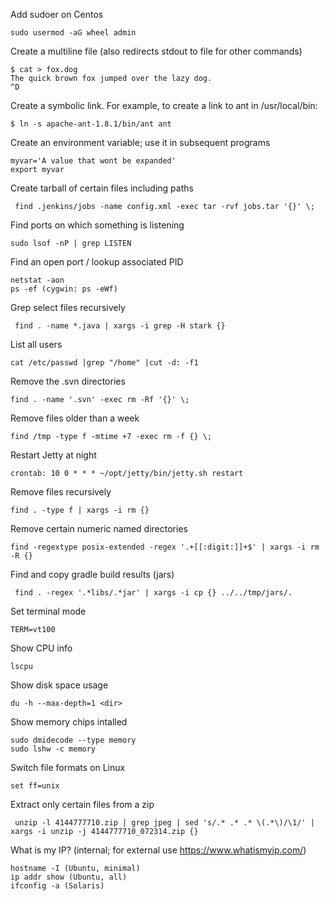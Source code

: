 Add sudoer on Centos
```
sudo usermod -aG wheel admin
```

Create a multiline file (also redirects stdout to file for other commands)

```
$ cat > fox.dog
The quick brown fox jumped over the lazy dog.
^D
```

Create a symbolic link. For example, to create a link to ant in /usr/local/bin:
```
$ ln -s apache-ant-1.8.1/bin/ant ant
```

Create an environment variable; use it in subsequent programs
```
myvar='A value that wont be expanded'
export myvar
```

Create tarball of certain files including paths

```
 find .jenkins/jobs -name config.xml -exec tar -rvf jobs.tar '{}' \;
```

Find ports on which something is listening

```
sudo lsof -nP | grep LISTEN
```

Find an open port / lookup associated PID

```
netstat -aon
ps -ef (cygwin: ps -eWf)
```

Grep select files recursively

```
 find . -name *.java | xargs -i grep -H stark {}
```

List all users

```
cat /etc/passwd |grep "/home" |cut -d: -f1
```

Remove the .svn directories

```
find . -name '.svn' -exec rm -Rf '{}' \;
```

Remove files older than a week

```
find /tmp -type f -mtime +7 -exec rm -f {} \;
```
Restart Jetty at night
```
crontab: 10 0 * * * ~/opt/jetty/bin/jetty.sh restart
```

Remove files recursively

```
find . -type f | xargs -i rm {}
```

Remove certain numeric named directories

```
find -regextype posix-extended -regex '.+[[:digit:]]+$' | xargs -i rm -R {}
```

Find and copy gradle build results (jars)

```
 find . -regex '.*libs/.*jar' | xargs -i cp {} ../../tmp/jars/.
```

Set terminal mode
```
TERM=vt100
```

Show CPU info

```
lscpu
```

Show disk space usage

```
du -h --max-depth=1 <dir>
```

Show memory chips intalled

```
sudo dmidecode --type memory
sudo lshw -c memory
```

Switch file formats on Linux

```
set ff=unix
```

Extract only certain files from a zip

```
 unzip -l 4144777710.zip | grep jpeg | sed 's/.* .* .* \(.*\)/\1/' | xargs -i unzip -j 4144777710_072314.zip {}
```

What is my IP? (internal; for external use https://www.whatismyip.com/)

```
hostname -I (Ubuntu, minimal)
ip addr show (Ubuntu, all)
ifconfig -a (Solaris)
```
